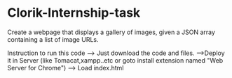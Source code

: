 # Clorik-Internship-task
Create a webpage that displays a gallery of images, given a JSON array containing a list of image URLs.

Instruction to run this code
  --> Just download the code and files.
  -->Deploy it in Server (like Tomacat,xampp..etc or goto install extension named "Web Server for Chrome")
  --> Load index.html

